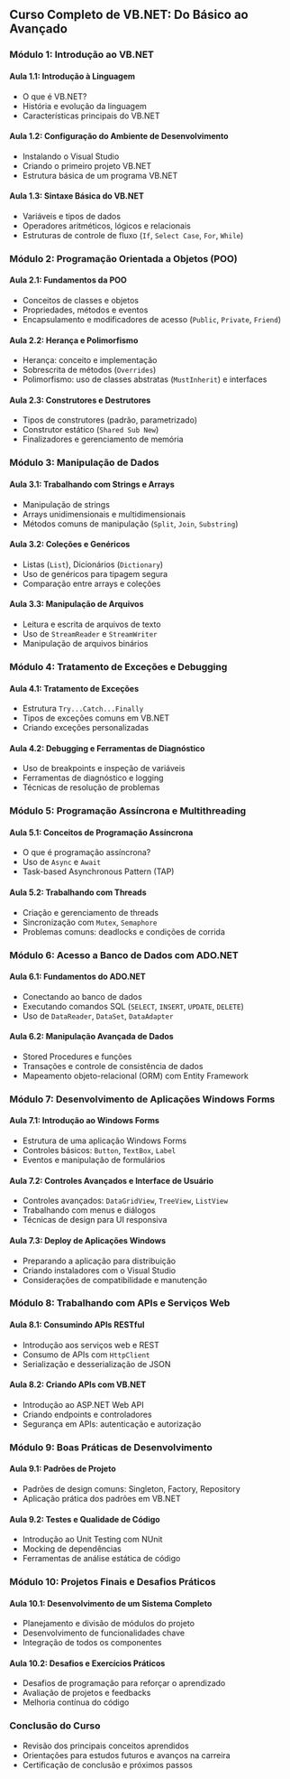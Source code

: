 ## **Curso Completo de VB.NET: Do Básico ao Avançado**

### **Módulo 1: Introdução ao VB.NET**

#### **Aula 1.1: Introdução à Linguagem**

- O que é VB.NET?
- História e evolução da linguagem
- Características principais do VB.NET

#### **Aula 1.2: Configuração do Ambiente de Desenvolvimento**

- Instalando o Visual Studio
- Criando o primeiro projeto VB.NET
- Estrutura básica de um programa VB.NET

#### **Aula 1.3: Sintaxe Básica do VB.NET**

- Variáveis e tipos de dados
- Operadores aritméticos, lógicos e relacionais
- Estruturas de controle de fluxo (`If`, `Select Case`, `For`, `While`)

### **Módulo 2: Programação Orientada a Objetos (POO)**

#### **Aula 2.1: Fundamentos da POO**

- Conceitos de classes e objetos
- Propriedades, métodos e eventos
- Encapsulamento e modificadores de acesso (`Public`, `Private`, `Friend`)

#### **Aula 2.2: Herança e Polimorfismo**

- Herança: conceito e implementação
- Sobrescrita de métodos (`Overrides`)
- Polimorfismo: uso de classes abstratas (`MustInherit`) e interfaces

#### **Aula 2.3: Construtores e Destrutores**

- Tipos de construtores (padrão, parametrizado)
- Construtor estático (`Shared Sub New`)
- Finalizadores e gerenciamento de memória

### **Módulo 3: Manipulação de Dados**

#### **Aula 3.1: Trabalhando com Strings e Arrays**

- Manipulação de strings
- Arrays unidimensionais e multidimensionais
- Métodos comuns de manipulação (`Split`, `Join`, `Substring`)

#### **Aula 3.2: Coleções e Genéricos**

- Listas (`List`), Dicionários (`Dictionary`)
- Uso de genéricos para tipagem segura
- Comparação entre arrays e coleções

#### **Aula 3.3: Manipulação de Arquivos**

- Leitura e escrita de arquivos de texto
- Uso de `StreamReader` e `StreamWriter`
- Manipulação de arquivos binários

### **Módulo 4: Tratamento de Exceções e Debugging**

#### **Aula 4.1: Tratamento de Exceções**

- Estrutura `Try...Catch...Finally`
- Tipos de exceções comuns em VB.NET
- Criando exceções personalizadas

#### **Aula 4.2: Debugging e Ferramentas de Diagnóstico**

- Uso de breakpoints e inspeção de variáveis
- Ferramentas de diagnóstico e logging
- Técnicas de resolução de problemas

### **Módulo 5: Programação Assíncrona e Multithreading**

#### **Aula 5.1: Conceitos de Programação Assíncrona**

- O que é programação assíncrona?
- Uso de `Async` e `Await`
- Task-based Asynchronous Pattern (TAP)

#### **Aula 5.2: Trabalhando com Threads**

- Criação e gerenciamento de threads
- Sincronização com `Mutex`, `Semaphore`
- Problemas comuns: deadlocks e condições de corrida

### **Módulo 6: Acesso a Banco de Dados com ADO.NET**

#### **Aula 6.1: Fundamentos do ADO.NET**

- Conectando ao banco de dados
- Executando comandos SQL (`SELECT`, `INSERT`, `UPDATE`, `DELETE`)
- Uso de `DataReader`, `DataSet`, `DataAdapter`

#### **Aula 6.2: Manipulação Avançada de Dados**

- Stored Procedures e funções
- Transações e controle de consistência de dados
- Mapeamento objeto-relacional (ORM) com Entity Framework

### **Módulo 7: Desenvolvimento de Aplicações Windows Forms**

#### **Aula 7.1: Introdução ao Windows Forms**

- Estrutura de uma aplicação Windows Forms
- Controles básicos: `Button`, `TextBox`, `Label`
- Eventos e manipulação de formulários

#### **Aula 7.2: Controles Avançados e Interface de Usuário**

- Controles avançados: `DataGridView`, `TreeView`, `ListView`
- Trabalhando com menus e diálogos
- Técnicas de design para UI responsiva

#### **Aula 7.3: Deploy de Aplicações Windows**

- Preparando a aplicação para distribuição
- Criando instaladores com o Visual Studio
- Considerações de compatibilidade e manutenção

### **Módulo 8: Trabalhando com APIs e Serviços Web**

#### **Aula 8.1: Consumindo APIs RESTful**

- Introdução aos serviços web e REST
- Consumo de APIs com `HttpClient`
- Serialização e desserialização de JSON

#### **Aula 8.2: Criando APIs com VB.NET**

- Introdução ao ASP.NET Web API
- Criando endpoints e controladores
- Segurança em APIs: autenticação e autorização

### **Módulo 9: Boas Práticas de Desenvolvimento**

#### **Aula 9.1: Padrões de Projeto**

- Padrões de design comuns: Singleton, Factory, Repository
- Aplicação prática dos padrões em VB.NET

#### **Aula 9.2: Testes e Qualidade de Código**

- Introdução ao Unit Testing com NUnit
- Mocking de dependências
- Ferramentas de análise estática de código

### **Módulo 10: Projetos Finais e Desafios Práticos**

#### **Aula 10.1: Desenvolvimento de um Sistema Completo**

- Planejamento e divisão de módulos do projeto
- Desenvolvimento de funcionalidades chave
- Integração de todos os componentes

#### **Aula 10.2: Desafios e Exercícios Práticos**

- Desafios de programação para reforçar o aprendizado
- Avaliação de projetos e feedbacks
- Melhoria contínua do código

### **Conclusão do Curso**

- Revisão dos principais conceitos aprendidos
- Orientações para estudos futuros e avanços na carreira
- Certificação de conclusão e próximos passos
